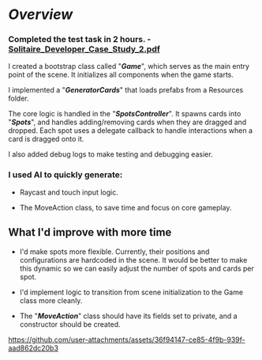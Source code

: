 #  ***Overview***

### Completed the test task in 2 hours. - [Solitaire_Developer_Case_Study_2.pdf](https://github.com/user-attachments/files/20658458/Solitaire_Developer_Case_Study_2.pdf)

I created a bootstrap class called "***Game***", which serves as the main entry point of the scene. It initializes all components when the game starts.

I implemented a "***GeneratorCards***" that loads prefabs from a Resources folder.

The core logic is handled in the "***SpotsController***". It spawns cards into "***Spots***", and handles adding/removing cards when they are dragged and dropped. Each spot uses a delegate callback to handle interactions when a card is dragged onto it.

I also added debug logs to make testing and debugging easier.

### I used AI to quickly generate:

- Raycast and touch input logic.

- The MoveAction class, to save time and focus on core gameplay.

## What I'd improve with more time
- I'd make spots more flexible. Currently, their positions and configurations are hardcoded in the scene. It would be better to make this dynamic so we can easily adjust the number of spots and cards per spot.

- I'd implement logic to transition from scene initialization to the Game class more cleanly.

- The "***MoveAction***" class should have its fields set to private, and a constructor should be created.


https://github.com/user-attachments/assets/36f94147-ce85-4f9b-939f-aad862dc20b3

